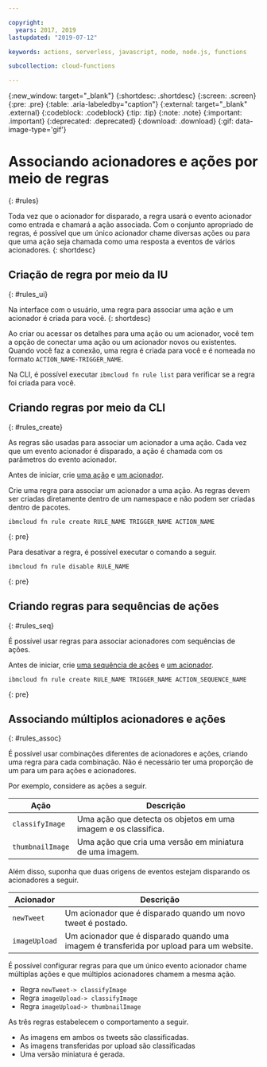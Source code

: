 ```yaml
---

copyright:
  years: 2017, 2019
lastupdated: "2019-07-12"

keywords: actions, serverless, javascript, node, node.js, functions

subcollection: cloud-functions

---
```


{:new_window: target="_blank"}
{:shortdesc: .shortdesc}
{:screen: .screen}
{:pre: .pre}
{:table: .aria-labeledby="caption"}
{:external: target="_blank" .external}
{:codeblock: .codeblock}
{:tip: .tip}
{:note: .note}
{:important: .important}
{:deprecated: .deprecated}
{:download: .download}
{:gif: data-image-type='gif'}



# Associando acionadores e ações por meio de regras
{: #rules}

Toda vez que o acionador for disparado, a regra usará o evento acionador como entrada e chamará a ação associada. Com o conjunto apropriado de regras, é possível que um único acionador chame diversas ações ou para que uma ação seja chamada como uma resposta a eventos de vários acionadores.
{: shortdesc}


## Criação de regra por meio da IU
{: #rules_ui}

Na interface com o usuário, uma regra para associar uma ação e um acionador é criada para você.
{: shortdesc}

Ao criar ou acessar os detalhes para uma ação ou um acionador, você tem a opção de conectar uma ação ou um acionador novos ou existentes. Quando você faz a conexão, uma regra é criada para você e é nomeada no formato `ACTION_NAME-TRIGGER_NAME`.

Na CLI, é possível executar `ibmcloud fn rule list` para verificar se a regra foi criada para você.


## Criando regras por meio da CLI
{: #rules_create}

As regras são usadas para associar um acionador a uma ação. Cada vez que um evento acionador é
disparado, a ação é chamada com os parâmetros do evento acionador.

Antes de iniciar, crie [uma ação](/docs/openwhisk?topic=cloud-functions-actions) e [um acionador](/docs/openwhisk?topic=cloud-functions-triggers).


Crie uma regra para associar um acionador a uma ação. As regras devem ser criadas diretamente dentro de um namespace e não podem
ser criadas dentro de pacotes.
```
ibmcloud fn rule create RULE_NAME TRIGGER_NAME ACTION_NAME
```
{: pre}


Para desativar a regra, é possível executar o comando a seguir.
```
ibmcloud fn rule disable RULE_NAME
```
{: pre}


## Criando regras para sequências de ações
{: #rules_seq}

É possível usar regras para associar acionadores com sequências de ações.

Antes de iniciar, crie [uma sequência de ações](/docs/openwhisk?topic=cloud-functions-actions#actions_seq) e [um acionador](/docs/openwhisk?topic=cloud-functions-triggers).

```
ibmcloud fn rule create RULE_NAME TRIGGER_NAME ACTION_SEQUENCE_NAME
```
{: pre}


## Associando múltiplos acionadores e ações
{: #rules_assoc}

É possível usar combinações diferentes de acionadores e ações, criando uma regra para cada combinação. Não é necessário ter uma proporção de um para um para ações e acionadores.

Por exemplo, considere as ações a seguir.

| Ação | Descrição |
| --- | --- |
| `classifyImage` | Uma ação que detecta os objetos em uma imagem e os classifica. |
| `thumbnailImage` | Uma ação que cria uma versão em miniatura de uma imagem. |

Além disso, suponha que duas origens de eventos estejam disparando os acionadores a seguir.

| Acionador | Descrição |
| --- | --- |
| `newTweet` | Um acionador que é disparado quando um novo tweet é postado. |
| `imageUpload` | Um acionador que é disparado quando uma imagem é transferida por upload para um website. |

É possível configurar regras para que um único evento acionador chame múltiplas ações e que múltiplos
acionadores chamem a mesma ação.
- Regra ` newTweet-> classifyImage `
- Regra ` imageUpload-> classifyImage `
- Regra ` imageUpload-> thumbnailImage `

As três regras estabelecem o comportamento a seguir.
- As imagens em ambos os tweets são classificadas.
- As imagens transferidas por upload são classificadas
- Uma versão miniatura é gerada.

